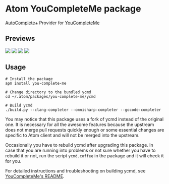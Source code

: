 # Atom YouCompleteMe package

[AutoComplete+](https://github.com/atom-community/autocomplete-plus) Provider for [YouCompleteMe](https://github.com/Valloric/YouCompleteMe)

## Previews

![](https://cloud.githubusercontent.com/assets/2141853/7228908/61ce58be-e790-11e4-967c-72884b50234e.png)
![](https://cloud.githubusercontent.com/assets/2141853/7228950/e1b39e0e-e790-11e4-866b-eea3e9d7ae0e.png)
![](https://cloud.githubusercontent.com/assets/2141853/7228947/cae4cc7a-e790-11e4-9542-3c1d94af6a07.png)
![](https://cloud.githubusercontent.com/assets/2141853/7228894/3555f788-e790-11e4-826a-5608d21ab94a.png)

## Usage

```
# Install the package
apm install you-complete-me

# Change directory to the bundled ycmd
cd ~/.atom/packages/you-complete-me/ycmd

# Build ycmd
./build.py --clang-completer --omnisharp-completer --gocode-completer
```

You may notice that this package uses a fork of ycmd instead of the original one. It is necessary for all the awesome features because the upstream does not merge pull requests quickly enough or some essential changes are specific to Atom client and will not be merged into the upstream.

Occasionally you have to rebuild ycmd after upgrading this package. In case that you are running into problems or not sure whether you have to rebuild it or not, run the script `ycmd.coffee` in the package and it will check it for you.

For detailed instructions and troubleshooting on building ycmd, see [YouCompleteMe's README](https://github.com/Valloric/YouCompleteMe/blob/master/README.md#installation).
